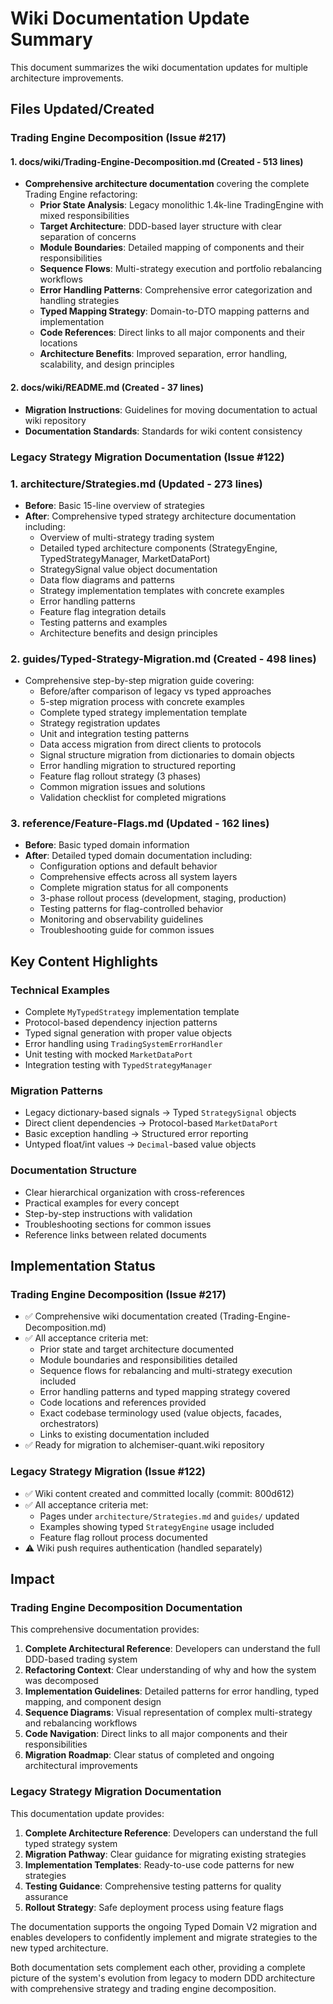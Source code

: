 # Wiki Documentation Update Summary

This document summarizes the wiki documentation updates for multiple architecture improvements.

## Files Updated/Created

### Trading Engine Decomposition (Issue #217)

#### 1. docs/wiki/Trading-Engine-Decomposition.md (Created - 513 lines)
- **Comprehensive architecture documentation** covering the complete Trading Engine refactoring:
  - **Prior State Analysis**: Legacy monolithic 1.4k-line TradingEngine with mixed responsibilities
  - **Target Architecture**: DDD-based layer structure with clear separation of concerns
  - **Module Boundaries**: Detailed mapping of components and their responsibilities
  - **Sequence Flows**: Multi-strategy execution and portfolio rebalancing workflows
  - **Error Handling Patterns**: Comprehensive error categorization and handling strategies
  - **Typed Mapping Strategy**: Domain-to-DTO mapping patterns and implementation
  - **Code References**: Direct links to all major components and their locations
  - **Architecture Benefits**: Improved separation, error handling, scalability, and design principles

#### 2. docs/wiki/README.md (Created - 37 lines)
- **Migration Instructions**: Guidelines for moving documentation to actual wiki repository
- **Documentation Standards**: Standards for wiki content consistency

### Legacy Strategy Migration Documentation (Issue #122)

### 1. architecture/Strategies.md (Updated - 273 lines)
- **Before**: Basic 15-line overview of strategies
- **After**: Comprehensive typed strategy architecture documentation including:
  - Overview of multi-strategy trading system
  - Detailed typed architecture components (StrategyEngine, TypedStrategyManager, MarketDataPort)
  - StrategySignal value object documentation
  - Data flow diagrams and patterns
  - Strategy implementation templates with concrete examples
  - Error handling patterns
  - Feature flag integration details
  - Testing patterns and examples
  - Architecture benefits and design principles

### 2. guides/Typed-Strategy-Migration.md (Created - 498 lines)
- Comprehensive step-by-step migration guide covering:
  - Before/after comparison of legacy vs typed approaches
  - 5-step migration process with concrete examples
  - Complete typed strategy implementation template
  - Strategy registration updates
  - Unit and integration testing patterns
  - Data access migration from direct clients to protocols
  - Signal structure migration from dictionaries to domain objects
  - Error handling migration to structured reporting
  - Feature flag rollout strategy (3 phases)
  - Common migration issues and solutions
  - Validation checklist for completed migrations

### 3. reference/Feature-Flags.md (Updated - 162 lines)
- **Before**: Basic typed domain information
- **After**: Detailed typed domain documentation including:
  - Configuration options and default behavior
  - Comprehensive effects across all system layers
  - Complete migration status for all components
  - 3-phase rollout process (development, staging, production)
  - Testing patterns for flag-controlled behavior
  - Monitoring and observability guidelines
  - Troubleshooting guide for common issues

## Key Content Highlights

### Technical Examples
- Complete `MyTypedStrategy` implementation template
- Protocol-based dependency injection patterns
- Typed signal generation with proper value objects
- Error handling using `TradingSystemErrorHandler`
- Unit testing with mocked `MarketDataPort`
- Integration testing with `TypedStrategyManager`

### Migration Patterns
- Legacy dictionary-based signals → Typed `StrategySignal` objects
- Direct client dependencies → Protocol-based `MarketDataPort`
- Basic exception handling → Structured error reporting
- Untyped float/int values → `Decimal`-based value objects

### Documentation Structure
- Clear hierarchical organization with cross-references
- Practical examples for every concept
- Step-by-step instructions with validation
- Troubleshooting sections for common issues
- Reference links between related documents

## Implementation Status

### Trading Engine Decomposition (Issue #217)
- ✅ Comprehensive wiki documentation created (Trading-Engine-Decomposition.md)
- ✅ All acceptance criteria met:
  - Prior state and target architecture documented
  - Module boundaries and responsibilities detailed
  - Sequence flows for rebalancing and multi-strategy execution included
  - Error handling patterns and typed mapping strategy covered
  - Code locations and references provided
  - Exact codebase terminology used (value objects, facades, orchestrators)
  - Links to existing documentation included
- ✅ Ready for migration to alchemiser-quant.wiki repository

### Legacy Strategy Migration (Issue #122)

- ✅ Wiki content created and committed locally (commit: 800d612)
- ✅ All acceptance criteria met:
  - Pages under `architecture/Strategies.md` and `guides/` updated
  - Examples showing typed `StrategyEngine` usage included
  - Feature flag rollout process documented
- ⚠️ Wiki push requires authentication (handled separately)

## Impact

### Trading Engine Decomposition Documentation
This comprehensive documentation provides:

1. **Complete Architectural Reference**: Developers can understand the full DDD-based trading system
2. **Refactoring Context**: Clear understanding of why and how the system was decomposed
3. **Implementation Guidelines**: Detailed patterns for error handling, typed mapping, and component design
4. **Sequence Diagrams**: Visual representation of complex multi-strategy and rebalancing workflows
5. **Code Navigation**: Direct links to all major components and their responsibilities
6. **Migration Roadmap**: Clear status of completed and ongoing architectural improvements

### Legacy Strategy Migration Documentation

This documentation update provides:

1. **Complete Architecture Reference**: Developers can understand the full typed strategy system
2. **Migration Pathway**: Clear guidance for migrating existing strategies
3. **Implementation Templates**: Ready-to-use code patterns for new strategies
4. **Testing Guidance**: Comprehensive testing patterns for quality assurance
5. **Rollout Strategy**: Safe deployment process using feature flags

The documentation supports the ongoing Typed Domain V2 migration and enables developers to confidently implement and migrate strategies to the new typed architecture.

Both documentation sets complement each other, providing a complete picture of the system's evolution from legacy to modern DDD architecture with comprehensive strategy and trading engine decomposition.